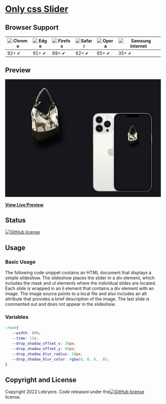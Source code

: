 # [Only css Slider](https://lebryere.github.io/only_css_slider_1/)

## Browser Support

![Chrome](https://raw.githubusercontent.com/alrra/browser-logos/master/src/chrome/chrome_48x48.png) | ![Edge](https://raw.githubusercontent.com/alrra/browser-logos/master/src/edge/edge_48x48.png) | ![Firefox](https://raw.githubusercontent.com/alrra/browser-logos/master/src/firefox/firefox_48x48.png) | ![Safari](https://raw.githubusercontent.com/alrra/browser-logos/master/src/safari/safari_48x48.png) | ![Opera](https://raw.githubusercontent.com/alrra/browser-logos/master/src/opera/opera_48x48.png) | ![Samsung Internet](https://raw.githubusercontent.com/alrra/browser-logos/master/src/samsung-internet/samsung-internet_48x48.png)
--- | --- | --- | --- | --- | --- |
92+ ✔ | 91+ ✔ | 88+ ✔ | 62+ ✔ | 85+ ✔ | 35+ ✔ |

## Preview

[![Resume Preview](preview.png)](https://lebryere.github.io/only_css_slider_1/)

**[View Live Preview](https://lebryere.github.io/only_css_slider_1/)**

## Status

[![GitHub license](https://img.shields.io/badge/license-MIT-green?&style=plastic)](https://raw.githubusercontent.com/LeBryere/only_css_slider_1.github.io/master/LICENSE)

## Usage

### Basic Usage

The following code snippet contains an HTML document that displays a simple slideshow. The slideshow places the slider in a div element, which includes the mask and ul elements where the individual slides are located. Each slide is wrapped in an li element that contains a div element with an image. The image source points to a local file and also includes an alt attribute that provides a brief description of the image. The last slide is commented out and does not appear in the slideshow.

### Variables
```css
:root{
   --width: 80%;
   --time: 12s;
   --drop_shadow_offset_x: 30px;
   --drop_shadow_offset_y: 60px;
   --drop_shadow_blur_radius: 20px;
   --drop_shadow_blur_color: rgba(0, 0, 0, .8);
}
```

## Copyright and License

Copyright 2022 Lebryere. Code released under the[![GitHub license](https://img.shields.io/badge/license-MIT-green?&style=plastic)](https://raw.githubusercontent.com/LeBryere/only_css_slider_1.github.io/master/LICENSE) license.
